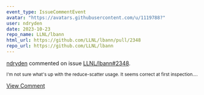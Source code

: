 ```yaml
---
event_type: IssueCommentEvent
avatar: "https://avatars.githubusercontent.com/u/1119788?"
user: ndryden
date: 2023-10-23
repo_name: LLNL/lbann
html_url: https://github.com/LLNL/lbann/pull/2348
repo_url: https://github.com/LLNL/lbann
---
```


<a href='https://github.com/ndryden' target='_blank'>ndryden</a> commented on issue <a href='https://github.com/LLNL/lbann/pull/2348' target='_blank'>LLNL/lbann#2348</a>.

<small>I'm not sure what's up with the reduce-scatter usage. It seems correct at first inspection....</small>

<a href='https://github.com/LLNL/lbann/pull/2348' target='_blank'>View Comment</a>